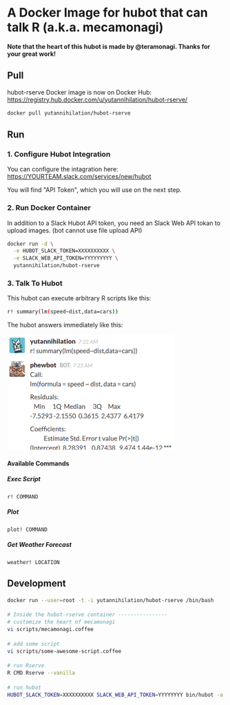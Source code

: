 A Docker Image for hubot that can talk R (a.k.a. mecamonagi)
========================================

**Note that the heart of this hubot is made by @teramonagi. Thanks for your great work!**

## Pull

hubot-rserve Docker image is now on Docker Hub: https://registry.hub.docker.com/u/yutannihilation/hubot-rserve/

```sh
docker pull yutannihilation/hubot-rserve
```

## Run

### 1. Configure Hubot Integration

You can configure the intagration here: https://YOURTEAM.slack.com/services/new/hubot

You will find "API Token", which you will use on the next step.

### 2. Run Docker Container

In addition to a Slack Hubot API token, you need an Slack Web API tokan to upload images. (bot cannot use file upload API)

```sh
docker run -d \
  -e HUBOT_SLACK_TOKEN=XXXXXXXXXX \
  -e SLACK_WEB_API_TOKEN=YYYYYYYYY \
  yutannihilation/hubot-rserve
```

### 3. Talk To Hubot

This hubot can execute arbitrary R scripts like this:

```sh
r! summary(lm(speed~dist,data=cars)) 
```

The hubot answers immediately like this:

![screen](screenshot.png)


#### Available Commands

##### Exec Script

```
r! COMMAND
```

##### Plot

```
plot! COMMAND
```

##### Get Weather Forecast

```
weather! LOCATION
```

## Development

```sh
docker run --user=root -t -i yutannihilation/hubot-rserve /bin/bash

# Inside the hubot-rserve container ----------------
# customize the heart of mecamonagi
vi scripts/mecamonagi.coffee

# add some script
vi scripts/some-awesome-script.coffee

# run Rserve
R CMD Rserve --vanilla

# run hubot
HUBOT_SLACK_TOKEN=XXXXXXXXXX SLACK_WEB_API_TOKEN=YYYYYYYY bin/hubot -a slack
```
